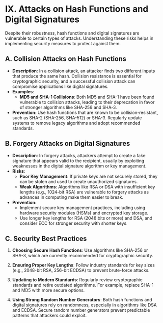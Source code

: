 # **IX. Attacks on Hash Functions and Digital Signatures**

Despite their robustness, hash functions and digital signatures are vulnerable to certain types of attacks. Understanding these risks helps in implementing security measures to protect against them.

## **A. Collision Attacks on Hash Functions**

- **Description**: In a collision attack, an attacker finds two different inputs that produce the same hash. Collision resistance is essential for cryptographic security, and a successful collision attack can compromise applications like digital signatures.
- **Examples**:
  - **MD5 and SHA-1 Collisions**: Both MD5 and SHA-1 have been found vulnerable to collision attacks, leading to their deprecation in favor of stronger algorithms like SHA-256 and SHA-3.
- **Prevention**: Use hash functions that are known to be collision-resistant, such as SHA-2 (SHA-256, SHA-512) or SHA-3. Regularly update systems to remove legacy algorithms and adopt recommended standards.

## **B. Forgery Attacks on Digital Signatures**

- **Description**: In forgery attacks, attackers attempt to create a fake signature that appears valid to the recipient, usually by exploiting weaknesses in the digital signature algorithm or key management.
- **Risks**:
  - **Poor Key Management**: If private keys are not securely stored, they can be stolen and used to create unauthorized signatures.
  - **Weak Algorithms**: Algorithms like RSA or DSA with insufficient key lengths (e.g., 1024-bit RSA) are vulnerable to forgery attacks as advances in computing make them easier to break.
- **Prevention**:
  - Implement secure key management practices, including using hardware security modules (HSMs) and encrypted key storage.
  - Use longer key lengths for RSA (2048 bits or more) and DSA, and consider ECC for stronger security with shorter keys.

## **C. Security Best Practices**

1. **Choosing Secure Hash Functions**: Use algorithms like SHA-256 or SHA-3, which are currently recommended for cryptographic security.
  
2. **Ensuring Proper Key Lengths**: Follow industry standards for key sizes (e.g., 2048-bit RSA, 256-bit ECDSA) to prevent brute-force attacks.

3. **Updating to Modern Standards**: Regularly review cryptographic standards and retire outdated algorithms. For example, replace SHA-1 and MD5 with more secure options.

4. **Using Strong Random Number Generators**: Both hash functions and digital signatures rely on randomness, especially in algorithms like DSA and ECDSA. Secure random number generators prevent predictable patterns that attackers could exploit.
